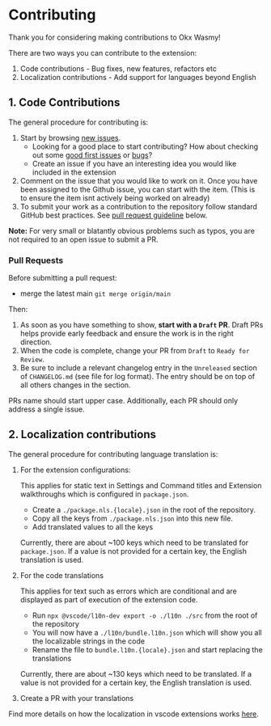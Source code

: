 # Contributing

Thank you for considering making contributions to Okx Wasmy!

There are two ways you can contribute to the extension:
1. Code contributions - Bug fixes, new features, refactors etc
2. Localization contributions - Add support for languages beyond English

## 1. Code Contributions

The general procedure for contributing is:

1. Start by browsing [new issues](https://github.com/spoo-bar/okx-wasmy/issues).
   * Looking for a good place to start contributing? How about checking out some [good first issues](https://github.com/spoo-bar/okx-wasmy/issues?q=is%3Aopen+is%3Aissue+label%3A%22good+first+issue%22) or [bugs](https://github.com/spoo-bar/okx-wasmy/issues?q=is%3Aopen+is%3Aissue+label%3Abug)?
   * Create an issue if you have an interesting idea you would like included in the extension
2. Comment on the issue that you would like to work on it. Once you have been assigned to the Github issue, you can start with the item. (This is to ensure the item isnt actively being worked on already)
3. To submit your work as a contribution to the repository follow standard GitHub best practices. See [pull request guideline](#pull-requests) below.

**Note:** For very small or blatantly obvious problems such as typos, you are
not required to an open issue to submit a PR.


### Pull Requests

Before submitting a pull request:

* merge the latest main `git merge origin/main`

Then:

1. As soon as you have something to show, **start with a `Draft` PR**.  Draft PRs helps provide early feedback and ensure the work is in the right direction.
2. When the code is complete, change your PR from `Draft` to `Ready for Review`.
3. Be sure to include a relevant changelog entry in the `Unreleased` section of `CHANGELOG.md` (see file for log format). The entry should be on top of all others changes in the section.

PRs name should start upper case.
Additionally, each PR should only address a single issue.

## 2. Localization contributions

The general procedure for contributing language translation is:

1. For the extension configurations:
    
    This applies for static text in Settings and Command titles and Extension walkthroughs which is configured in `package.json`.
    * Create a `./package.nls.{locale}.json` in the root of the repository. 
    * Copy all the keys from `./package.nls.json` into this new file.
    * Add translated values to all the keys

    Currently, there are about ~100 keys which need to be translated for `package.json`. If a value is not provided for a certain key, the English translation is used.

2. For the code translations

    This applies for text such as errors which are conditional and are displayed as part of execution of the extension code.
    * Run `npx @vscode/l10n-dev export -o ./l10n ./src` from the root of the repository
    * You will now have a `./l10n/bundle.l10n.json` which will show you all the localizable strings in the code
    * Rename the file to `bundle.l10n.{locale}.json` and start replacing the translations

    Currently, there are about ~130 keys which need to be translated. If a value is not provided for a certain key, the English translation is used.

3. Create a PR with your translations


Find more details on how the localization in vscode extensions works [here](https://github.com/microsoft/vscode-l10n).
